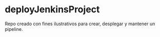 # deployJenkinsProject
Repo creado con fines ilustrativos para crear, desplegar y mantener un pipeline.
